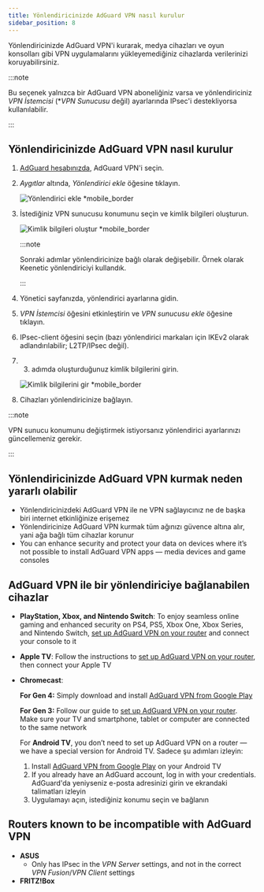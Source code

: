```yaml
---
title: Yönlendiricinizde AdGuard VPN nasıl kurulur
sidebar_position: 8
---
```


Yönlendiricinizde AdGuard VPN'i kurarak, medya cihazları ve oyun konsolları gibi VPN uygulamalarını yükleyemediğiniz cihazlarda verilerinizi koruyabilirsiniz.

:::note

Bu seçenek yalnızca bir AdGuard VPN aboneliğiniz varsa ve yönlendiriciniz _VPN İstemcisi_ (\*_VPN Sunucusu_ değil) ayarlarında IPsec'i destekliyorsa kullanılabilir.

:::

## Yönlendiricinizde AdGuard VPN nasıl kurulur

1. [AdGuard hesabınızda](https://auth.adguard.com/login.html), AdGuard VPN'i seçin.

2. _Aygıtlar_ altında, _Yönlendirici ekle_ öğesine tıklayın.

   ![Yönlendirici ekle \*mobile\_border](https://cdn.adguardvpn.com/content/kb/vpn/general/2_year.jpg)

3. İstediğiniz VPN sunucusu konumunu seçin ve kimlik bilgileri oluşturun.

   ![Kimlik bilgileri oluştur \*mobile\_border](https://cdn.adguardvpn.com/content/kb/vpn/general/configure_router.png)

   :::note

   Sonraki adımlar yönlendiricinize bağlı olarak değişebilir. Örnek olarak Keenetic yönlendiriciyi kullandık.

   :::

4. Yönetici sayfanızda, yönlendirici ayarlarına gidin.

5. _VPN İstemcisi_ öğesini etkinleştirin ve _VPN sunucusu ekle_ öğesine tıklayın.

6. IPsec-client öğesini seçin (bazı yönlendirici markaları için IKEv2 olarak adlandırılabilir; L2TP/IPsec değil).

7. 3. adımda oluşturduğunuz kimlik bilgilerini girin.

   ![Kimlik bilgilerini gir \*mobile\_border](https://cdn.adguardvpn.com/content/kb/vpn/general/vpn_connection.jpg)

8. Cihazları yönlendiricinize bağlayın.

:::note

VPN sunucu konumunu değiştirmek istiyorsanız yönlendirici ayarlarınızı güncellemeniz gerekir.

:::

## Yönlendiricinizde AdGuard VPN kurmak neden yararlı olabilir

- Yönlendiricinizdeki AdGuard VPN ile ne VPN sağlayıcınız ne de başka biri internet etkinliğinize erişemez
- Yönlendiricinize AdGuard VPN kurmak tüm ağınızı güvence altına alır, yani ağa bağlı tüm cihazlar korunur
- You can enhance security and protect your data on devices where it’s not possible to install AdGuard VPN apps — media devices and game consoles

## AdGuard VPN ile bir yönlendiriciye bağlanabilen cihazlar

- **PlayStation, Xbox, and Nintendo Switch**: To enjoy seamless online gaming and enhanced security on PS4, PS5, Xbox One, Xbox Series, and Nintendo Switch, [set up AdGuard VPN on your router](#how-to-set-up-adguard-vpn-on-your-router) and connect your console to it

- **Apple TV**: Follow the instructions to [set up AdGuard VPN on your router](#how-to-set-up-adguard-vpn-on-your-router), then connect your Apple TV

- **Chromecast**:

  **For Gen 4:** Simply download and install [AdGuard VPN from Google Play](https://play.google.com/store/apps/details?id=com.adguard.vpn)

  **For Gen 3:** Follow our guide to [set up AdGuard VPN on your router](#how-to-set-up-adguard-vpn-on-your-router). Make sure your TV and smartphone, tablet or computer are connected to the same network

  For **Android TV**, you don’t need to set up AdGuard VPN on a router — we have a special version for Android TV. Sadece şu adımları izleyin:

  1. Install [AdGuard VPN from Google Play](https://play.google.com/store/apps/details?id=com.adguard.vpn) on your Android TV
  2. If you already have an AdGuard account, log in with your credentials. AdGuard'da yeniyseniz e-posta adresinizi girin ve ekrandaki talimatları izleyin
  3. Uygulamayı açın, istediğiniz konumu seçin ve bağlanın

## Routers known to be incompatible with AdGuard VPN

- **ASUS**
  - Only has IPsec in the _VPN Server_ settings, and not in the correct _VPN Fusion_/_VPN Client_ settings
- **FRITZ!Box**
